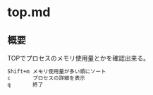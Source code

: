 # top.md
## 概要
TOPでプロセスのメモリ使用量とかを確認出来る。

```markdown
Shift+m メモリ使用量が多い順にソート
c       プロセスの詳細を表示
q       終了
```
